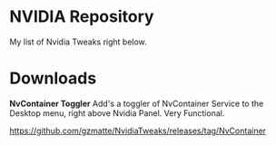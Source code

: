 # NVIDIA Repository
My list of Nvidia Tweaks right below.

# Downloads
**NvContainer Toggler**
Add's a toggler of NvContainer Service to the Desktop menu, right above Nvidia Panel. Very Functional.

https://github.com/gzmatte/NvidiaTweaks/releases/tag/NvContainer

#
